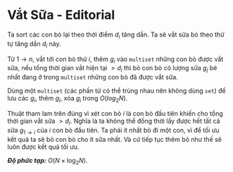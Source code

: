 # Vắt Sữa - Editorial

Ta sort các con bò lại theo thời điểm $d_i$ tăng dần. Ta sẽ vắt sữa bò theo thứ tự tăng dần $d_i$ này.  

Từ $1 \rightarrow n,$ vắt tới con bò thứ $i,$ thêm $g_i$ vào `multiset` những con bò được vắt sữa, nếu tổng thời gian vắt hiện tại $>d_i$ thì bỏ con bò có lượng sữa $g_j$ bé nhất đang ở trong `multiset` những con bò đã được vắt sữa.  

Dùng một `multiset` (các phần tử có thể trùng nhau nên không dùng `set`) để lưu các $g_i,$ thêm $g_i,$ xóa $g_i$ trong $O(log_2 N)$.

Thuật tham lam trên đúng vì xét con bò $i$ là con bò đầu tiên khiến cho tổng thời gian vắt sữa $> d_i$. Nghĩa là ta không thể đồng thời lấy được hết tất cả sữa $g_{1 \to i}$ của $i$ con bò đầu tiên. Ta phải ít nhất bỏ đi một con, vì để tối ưu kết quả ta sẽ bỏ con bò cho ít sữa nhất. Và cứ tiếp tục thêm bỏ như thế sẽ luôn được kết quả tối ưu.

***Độ phức tạp:*** $O(N \times \log_2 N)$.
